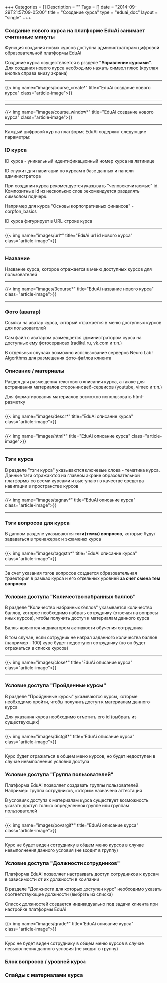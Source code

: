 +++
Categories = []
Description = ""
Tags = []
date = "2014-09-29T21:57:09-05:00"
title = "Создание курса"
type = "eduai_doc"
layout = "single"
+++
### Создание нового курса на платформе EduAi занимает считанные минуты

Функция создания новых курсов доступна администраторам цифровой образовательной платформы EduAi

Создание курса осуществляется в разделе <b>"Управление курсами"</b>. Для создания нового курса необходимо нажать символ плюс (круглая кнопка справа внизу экрана)

<hr>
{{< img name="images/course_create*" title="EduAi создание нового курса" class="article-image">}}
<hr>

<hr>
{{< img name="images/course_window*" title="EduAi создание нового курса" class="article-image">}}
<hr>

Каждый цифровой кур на платформе EduAi содержит следующие параметры:

<h3>ID курса</h3>

ID курса - уникальный идентификационный номер курса на латинице

ID служит для навигации по курсам в базе данных и панели администратора

При создании курса рекомендуется указывать "человекочитаемые" id. Композитные id из нескольких слов рекомендуется разделять символом подчерк. 

Например для курса "Основы корполративных финансов" - corpfon_basics

ID курса фигурирует в URL-строке курса

<hr>
{{< img name="images/url*" title="EduAi url id нового курса" class="article-image">}}
<hr>

<h3>Название</h3>

Название курса, которое отражается в меню доступных курсов для пользователей

<hr>
{{< img name="images/3course*" title="EduAi название нового курса" class="article-image">}}
<hr>

<h3>Фото (аватар)</h3>

Ссылка на аватар курса, который отражается в меню доступных курсов для пользователей

Сам файл с аватаром размещается администратором курса на доступных ему фотосервисах (radikal.ru, vk.com и т.п.)

В отдельных случаях возможно использование серверов Neuro Lab! Algorithms для размещения фото-файлов клиента

<h3>Описание / материалы</h3>

Раздел для размещения текстового описания курса, а также для встраивания материалов сторонних веб-сервисов (youtube, vimeo и т.п.)

Для форматирования материалов возможно использовать html-разметку

<hr>
{{< img name="images/descr*" title="EduAi описание курса" class="article-image">}}
<hr>
{{< img name="images/html*" title="EduAi описание курса" class="article-image">}}
<hr>

<h3>Тэги курса</h3>

В разделе "тэги курса" указываются ключевые слова - тематика курса. Данные тэги отражаются на главном экране образовательной платформы со всеми курсами и выступают в качестве средства навигации в пространстве курсов

<hr>
{{< img name="images/tagnav*" title="EduAi описание курса" class="article-image">}}
<hr>

<h3>Тэги вопросов для курса</h3>

В данном разделе указываются <b>тэги (темы) вопросов</b>, которые будут задаваться в тренажерах и экзаменах курса

<hr>
{{< img name="images/tagqstn*" title="EduAi описание курса" class="article-image">}}
<hr>

За счет указания тэгов вопросов создается образовательная траектория в рамках курса и его отдельных уровней <b>за счет смена тем вопросов</b>

<h3>Условие доступа "Количество набранных баллов"</h3>

В разделе "Количество набранных баллов" указывается количество баллов, которое необходимо набрать сотруднику (отвечая на вопросы иных курсов), чтобы получить доступ к материалам данного курса

Баллы являются индикатором активности обучения сотрудника

В том случае, если сотрудник не набрал заданного количества баллов (например - 100) курс будет недоступен сотруднику (но он будет отражаться в списке курсов)

<hr>
{{< img name="images/close*" title="EduAi описание курса" class="article-image">}}
<hr>

<h3>Условие доступа "Пройденные курсы"</h3>

В разделе "Пройденные курсы" указываются курсы, которые необходимо пройти, чтобы получить доступ к материалам данного курса

Для указания курса необходимо отметить его id (выбрать из существующих)

<hr>
{{< img name="images/dictgif*" title="EduAi описание курса" class="article-image">}}
<hr>

Курс будет отражаться в общем меню курсов, но будет недоступен в случае невыполнения условия доступа

<h3>Условие доступа "Группа пользователей"</h3>

Платформа EduAi позволяет создавать группы пользователей. Например: группа сотрудников, которым назначена аттестация

В условиях доступа к материалам курса существует возможность указать доступ только определенной группе или группам пользователей

<hr>
{{< img name="images/povargif*" title="EduAi описание курса" class="article-image">}}
<hr>

Курс не будет виден сотруднику в общем меню курсов в случае невыполнения данного условия (не входит в группу)

<h3>Условие доступа "Должности сотрудников"</h3>

Платформа EduAi позволяет настраивать доступ сотрудников к курсам в зависимости от их должности в компании

В разделе "Должности для которых доступен курс" необходимо указать соответствующие должности (выбрать из списка)

Список должностей создается индивидуально под задачи клиента при настройке платформы EduAi

<hr>
{{< img name="images/grade*" title="EduAi описание курса" class="article-image">}}
<hr>

Курс не будет виден сотруднику в общем меню курсов в случае невыполнения данного условия (не входит в группу)

<h3>Блок вопросов / уровней курса</h3>

<h3>Слайды с материалами курса</h3>

